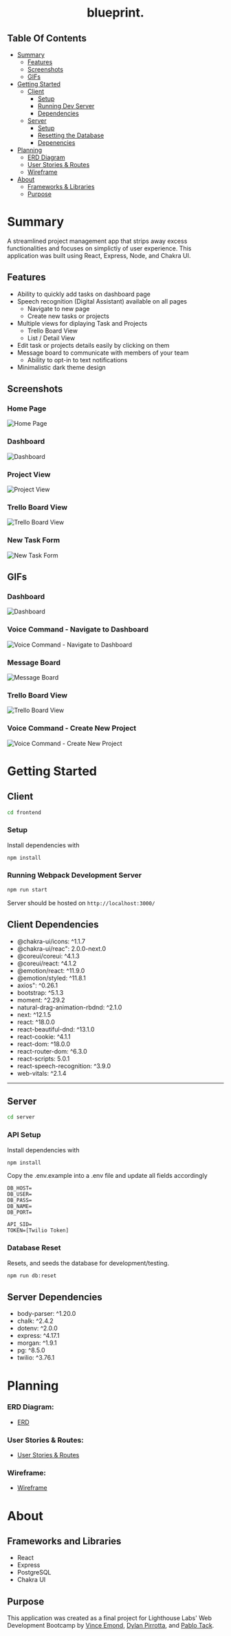 <h1 align="center">blueprint.</h1>

## Table Of Contents

- [Summary](#summary)
  - [Features](#features)
  - [Screenshots](#screenshots)
  - [GIFs](#gifs)
- [Getting Started](#getting-started)
  - [Client](#client)
    - [Setup](#setup)
    - [Running Dev Server](#running-webpack-development-server)
    - [Dependencies](#client-dependencies)
  - [Server](#server)
    - [Setup](#api-setup)
    - [Resetting the Database](#database-reset)
    - [Depenencies](#server-dependencies)
- [Planning](#planning)
  - [ERD Diagram](#erd-diagram)
  - [User Stories & Routes](#user-stories--routes)
  - [Wireframe](#wireframe)
- [About](#about) 
    - [Frameworks & Libraries](#frameworks-and-libraries)
    - [Purpose](#purpose)


# Summary

A streamlined project management app that strips away excess functionalities and focuses on simplictiy of user experience. This application was built using React, Express, Node, and Chakra UI. 

## Features

- Ability to quickly add tasks on dashboard page
- Speech recognition (Digital Assistant) available on all pages
  - Navigate to new page
  - Create new tasks or projects
- Multiple views for diplaying Task and Projects
  - Trello Board View
  - List / Detail View
- Edit task or projects details easily by clicking on them
- Message board to communicate with members of your team
  - Ability to opt-in to text notifications
- Minimalistic dark theme design


## Screenshots

### Home Page
![Home Page](./screenshots/Home-Page.png)

### Dashboard
![Dashboard](./screenshots/Dashboard.png)

### Project View
![Project View](./screenshots/Project-View.png)

### Trello Board View
![Trello Board View](./screenshots/Trello-Board-View.png)

### New Task Form
![New Task Form](./screenshots/New-Task-Form.png)


## GIFs

### Dashboard
![Dashboard](./screenshots/GIFs/Dashboard.gif)

### Voice Command - Navigate to Dashboard
![Voice Command - Navigate to Dashboard](./screenshots/GIFs/Voice-Command-Dashboard.gif)


### Message Board
![Message Board](./screenshots/GIFs/Message-Board.gif)

### Trello Board View
![Trello Board View](./screenshots/GIFs/Trello-Board.gif)

### Voice Command - Create New Project
![Voice Command - Create New Project](./screenshots/GIFs/Voice-Command-New-Project.gif)



# Getting Started

## **Client**

```sh
cd frontend
```

### Setup

Install dependencies with

```sh
npm install
```

### Running Webpack Development Server

```sh
npm run start
```

Server should be hosted on `http://localhost:3000/`

## Client Dependencies

- @chakra-ui/icons: ^1.1.7
- @chakra-ui/reac": 2.0.0-next.0
- @coreui/coreui: ^4.1.3
- @coreui/react: ^4.1.2
- @emotion/react: ^11.9.0
- @emotion/styled: ^11.8.1
- axios": ^0.26.1
- bootstrap: ^5.1.3
- moment: ^2.29.2
- natural-drag-animation-rbdnd: ^2.1.0
- next: ^12.1.5
- react: ^18.0.0
- react-beautiful-dnd: ^13.1.0
- react-cookie: ^4.1.1
- react-dom: ^18.0.0
- react-router-dom: ^6.3.0
- react-scripts: 5.0.1
- react-speech-recognition: ^3.9.0
- web-vitals: ^2.1.4

---

## **Server**
```sh
cd server
```

### API Setup
Install dependencies with

```sh
npm install
```

Copy the .env.example into a .env file and update all fields accordingly

```env
DB_HOST=
DB_USER=
DB_PASS=
DB_NAME=
DB_PORT=

API_SID=
TOKEN=[Twilio Token]
```

### Database Reset
Resets, and seeds the database for development/testing.
```sh
npm run db:reset
```

## Server Dependencies
- body-parser: ^1.20.0
- chalk: ^2.4.2
- dotenv: ^2.0.0
- express: ^4.17.1
- morgan: ^1.9.1
- pg: ^8.5.0
- twilio: ^3.76.1


# Planning

### ERD Diagram:
- [ERD](https://github.com/VinceEmond/LHL-Final-Project/blob/main/planning/ERD/ERD_Final_Project_v06.png?raw=true)

### User Stories & Routes:
- [User Stories & Routes](https://github.com/VinceEmond/LHL-Final-Project/blob/main/planning/user%20stories.md)

### Wireframe:
- [Wireframe](https://github.com/VinceEmond/LHL-Final-Project/blob/main/planning/Wireframe/Wireframe.md)


# About

## Frameworks and Libraries
- React
- Express
- PostgreSQL
- Chakra UI

## Purpose
This application was created as a final project for Lighthouse Labs' Web Development Bootcamp by [Vince Emond](https://github.com/VinceEmond), [Dylan Pirrotta](https://github.com/dpirrott), and [Pablo Tack](https://github.com/tackpablo).